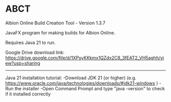 # ABCT
Albion Online Build Creation Tool - Version 1.3.7

JavaFX program for making builds for Albion Online.

Requires Java 21 to run.

Google Drive download link: https://drive.google.com/file/d/1XPsyKKkmx1QZdx2C8_3fEAT2_VH5aghh/view?usp=sharing



--------------------------------------------------------------------------------------------------------------



Java 21 installation tutorial:
-Download JDK 21 (or higher) (e.g. https://www.oracle.com/java/technologies/downloads/#jdk21-windows )
-Run the installer
-Open Command Prompt and type "java -version" to check if it installed correctly

